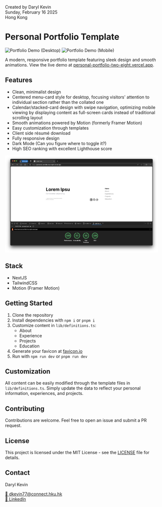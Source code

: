 Created by Daryl Kevin \
Sunday, February 16 2025 \
Hong Kong

# Personal Portfolio Template

<p float="left">
  <img src="./public/walkthorughs/desktop-view-walkthrough.gif" alt="Portfolio Demo (Desktop)" height="200"/>
  <img src="./public/walkthorughs/mobile-view-walkthrough.gif" alt="Portfolio Demo (Mobile)" height="200"/>
</p>

A modern, responsive portfolio template featuring sleek design and smooth animations. View the live demo at [personal-portfolio-two-eight.vercel.app](https://personal-portfolio-two-eight.vercel.app).

## Features

- Clean, minimalist design
- Centered menu-card style for desktop, focusing visitors' attention to individual section rather than the collated one
- Calendar/stacked-card design with swipe navigation, optimizing mobile viewing by displaying content as full-screen cards instead of traditional scrolling layout
- Smooth animations powered by Motion (formerly Framer Motion)
- Easy customization through templates
- Client side résumé download
- Fully responsive design
- Dark Mode (Can you figure where to toggle it?)
- High SEO ranking with excellent Lighthouse score

![Lighthouse Score](./public/lighthouse.png)

## Stack

- NextJS
- TailwindCSS
- Motion (Framer Motion)

## Getting Started

1. Clone the repository
2. Install dependencies with `npm i` or `pnpm i`
3. Customize content in `lib/definitions.ts`:
   - About
   - Experience
   - Projects
   - Education
4. Generate your favicon at [favicon.io](https://favicon.io)
5. Run with `npm run dev` or `pnpm run dev`

## Customization

All content can be easily modified through the template files in `lib/definitions.ts`. Simply update the data to reflect your personal information, experiences, and projects.

## Contributing

Contributions are welcome. Feel free to open an issue and submit a PR request.

## License

This project is licensed under the MIT License - see the [LICENSE](./LICENSE) file for details.

## Contact

Daryl Kevin

[📧 dkevin77@connect.hku.hk](mailto:dkevin77@connect.hku.hk)  
[💼 LinkedIn](https://www.linkedin.com/in/daryl-kevin)
